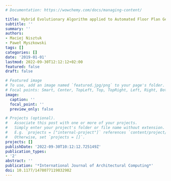 ```yaml
---
# Documentation: https://wowchemy.com/docs/managing-content/

title: Hybrid Evolutionary Algorithm applied to Automated Floor Plan Generation
subtitle: ''
summary: ''
authors:
- Maciej Nisztuk
- Paweł Myszkowski
tags: []
categories: []
date: '2019-01-01'
lastmod: 2022-09-30T12:12:12+02:00
featured: false
draft: false

# Featured image
# To use, add an image named `featured.jpg/png` to your page's folder.
# Focal points: Smart, Center, TopLeft, Top, TopRight, Left, Right, BottomLeft, Bottom, BottomRight.
image:
  caption: ''
  focal_point: ''
  preview_only: false

# Projects (optional).
#   Associate this post with one or more of your projects.
#   Simply enter your project's folder or file name without extension.
#   E.g. `projects = ["internal-project"]` references `content/project/deep-learning/index.md`.
#   Otherwise, set `projects = []`.
projects: []
publishDate: '2022-09-30T10:12:12.725149Z'
publication_types:
- '2'
abstract: ''
publication: '*International Journal of Architectural Computing*'
doi: 10.1177/1478077119832982
---
```

